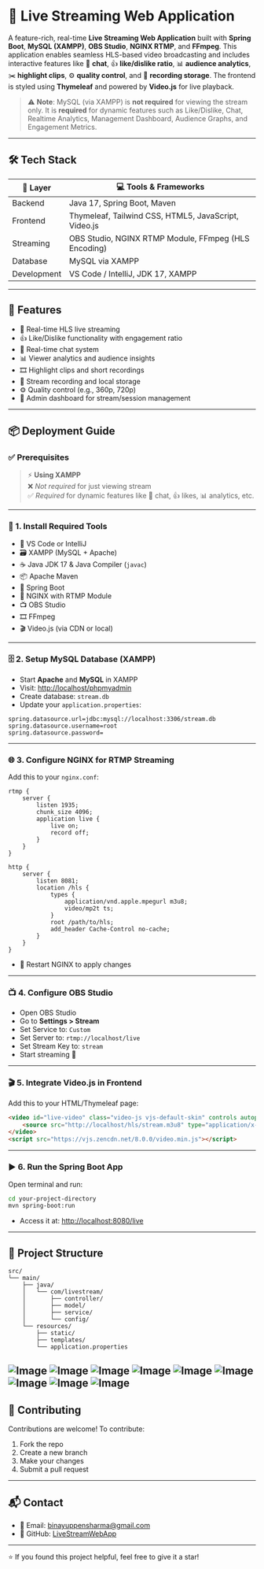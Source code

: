 # 🎥 Live Streaming Web Application

A feature-rich, real-time **Live Streaming Web Application** built with **Spring Boot**, **MySQL (XAMPP)**, **OBS Studio**, **NGINX RTMP**, and **FFmpeg**. This application enables seamless HLS-based video broadcasting and includes interactive features like 💬 **chat**, 👍 **like/dislike ratio**, 📊 **audience analytics**, ✂️ **highlight clips**, ⚙️ **quality control**, and 💾 **recording storage**. The frontend is styled using **Thymeleaf** and powered by **Video.js** for live playback.

> ⚠️ **Note**: MySQL (via XAMPP) is **not required** for viewing the stream only. It is **required** for dynamic features such as Like/Dislike, Chat, Realtime Analytics, Management Dashboard, Audience Graphs, and Engagement Metrics.

---

## 🛠️ Tech Stack

| 🔧 Layer        | 💻 Tools & Frameworks                                 |
|----------------|--------------------------------------------------------|
| Backend        | Java 17, Spring Boot, Maven                           |
| Frontend       | Thymeleaf, Tailwind CSS, HTML5, JavaScript, Video.js  |
| Streaming      | OBS Studio, NGINX RTMP Module, FFmpeg (HLS Encoding)  |
| Database       | MySQL via XAMPP                                        |
| Development    | VS Code / IntelliJ, JDK 17, XAMPP                     |

---

## 🚀 Features

- 🔴 Real-time HLS live streaming  
- 👍 Like/Dislike functionality with engagement ratio  
- 💬 Real-time chat system  
- 📊 Viewer analytics and audience insights  
- 🎞️ Highlight clips and short recordings  
- 💾 Stream recording and local storage  
- ⚙️ Quality control (e.g., 360p, 720p)  
- 🔐 Admin dashboard for stream/session management

---

## 📦 Deployment Guide

### ✅ Prerequisites

> ⚡ **Using XAMPP**  
> ❌ *Not required* for just viewing stream  
> ✅ *Required* for dynamic features like 💬 chat, 👍 likes, 📊 analytics, etc.

---

### 🔧 1. Install Required Tools

- 📝 VS Code or IntelliJ  
- 🗃️ XAMPP (MySQL + Apache)  
- ☕ Java JDK 17 & Java Compiler (`javac`)  
- 📦 Apache Maven  
- 🧰 Spring Boot  
- 📡 NGINX with RTMP Module  
- 📺 OBS Studio  
- 🎞️ FFmpeg  
- 🎬 Video.js (via CDN or local)

---

### 🗄️ 2. Setup MySQL Database (XAMPP)

- Start **Apache** and **MySQL** in XAMPP  
- Visit: [http://localhost/phpmyadmin](http://localhost/phpmyadmin)  
- Create database: `stream.db`  
- Update your `application.properties`:

```properties
spring.datasource.url=jdbc:mysql://localhost:3306/stream.db
spring.datasource.username=root
spring.datasource.password=
````

---

### 🌐 3. Configure NGINX for RTMP Streaming

Add this to your `nginx.conf`:

```nginx
rtmp {
    server {
        listen 1935;
        chunk_size 4096;
        application live {
            live on;
            record off;
        }
    }
}

http {
    server {
        listen 8081;
        location /hls {
            types {
                application/vnd.apple.mpegurl m3u8;
                video/mp2t ts;
            }
            root /path/to/hls;
            add_header Cache-Control no-cache;
        }
    }
}
```

* 🔁 Restart NGINX to apply changes

---

### 📺 4. Configure OBS Studio

* Open OBS Studio
* Go to **Settings > Stream**
* Set Service to: `Custom`
* Set Server to: `rtmp://localhost/live`
* Set Stream Key to: `stream`
* Start streaming 🎥

---

### 🎬 5. Integrate Video.js in Frontend

Add this to your HTML/Thymeleaf page:

```html
<video id="live-video" class="video-js vjs-default-skin" controls autoplay>
    <source src="http://localhost/hls/stream.m3u8" type="application/x-mpegURL">
</video>
<script src="https://vjs.zencdn.net/8.0.0/video.min.js"></script>
```

---

### ▶️ 6. Run the Spring Boot App

Open terminal and run:

```bash
cd your-project-directory
mvn spring-boot:run
```

* Access it at: [http://localhost:8080/live](http://localhost:8080/live)

---

## 📁 Project Structure

```
src/
└── main/
    ├── java/
    │   └── com/livestream/
    │       ├── controller/
    │       ├── model/
    │       ├── service/
    │       └── config/
    └── resources/
        ├── static/
        ├── templates/
        └── application.properties
```
![Image](https://github.com/user-attachments/assets/8a98a0c2-8138-43d6-86f2-4791aa70e17e)
![Image](https://github.com/user-attachments/assets/cbc0adf7-f88b-4a20-9d4e-c7bbdddd6efd)
![Image](https://github.com/user-attachments/assets/a9ad8fed-a1a2-4d48-b829-e131750140f3)
![Image](https://github.com/user-attachments/assets/147542ed-0ce4-430e-bd26-e061946afc47)
![Image](https://github.com/user-attachments/assets/7c0acada-2de1-4a4b-a46b-d827de40e5ee)
![Image](https://github.com/user-attachments/assets/c50876eb-1651-48de-8c93-970e0fa680ef)
![Image](https://github.com/user-attachments/assets/b2812542-ece9-43b2-8f2c-138734da0896)
![Image](https://github.com/user-attachments/assets/421970fc-ee81-4683-83a3-c7a370cd8f9a)
![Image](https://github.com/user-attachments/assets/d7fb8eac-92b1-429e-b789-b026f662c8c4)
---

## 🤝 Contributing

Contributions are welcome! To contribute:

1. Fork the repo
2. Create a new branch
3. Make your changes
4. Submit a pull request

---

## 📬 Contact

* 📧 Email: [binayuppensharma@gmail.com](mailto:binayuppensharma@gmail.com)
* 🔗 GitHub: [LiveStreamWebApp](https://github.com/Uppen-Sharma/LiveStreamWebApp)

---

⭐ If you found this project helpful, feel free to give it a star!

```
